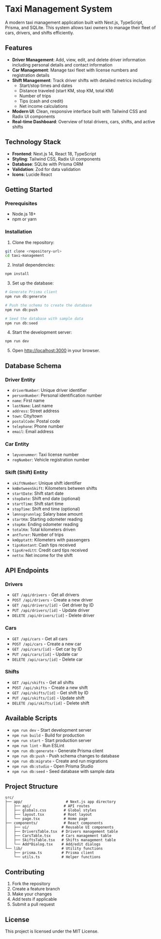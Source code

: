 # Taxi Management System

A modern taxi management application built with Next.js, TypeScript, Prisma, and SQLite. This system allows taxi owners to manage their fleet of cars, drivers, and shifts efficiently.

## Features

- **Driver Management**: Add, view, edit, and delete driver information including personal details and contact information
- **Car Management**: Manage taxi fleet with license numbers and registration details
- **Shift Management**: Track driver shifts with detailed metrics including:
  - Start/stop times and dates
  - Distance traveled (start KM, stop KM, total KM)
  - Number of trips
  - Tips (cash and credit)
  - Net income calculations
- **Modern UI**: Clean, responsive interface built with Tailwind CSS and Radix UI components
- **Real-time Dashboard**: Overview of total drivers, cars, shifts, and active shifts

## Technology Stack

- **Frontend**: Next.js 14, React 18, TypeScript
- **Styling**: Tailwind CSS, Radix UI components
- **Database**: SQLite with Prisma ORM
- **Validation**: Zod for data validation
- **Icons**: Lucide React

## Getting Started

### Prerequisites

- Node.js 18+ 
- npm or yarn

### Installation

1. Clone the repository:
```bash
git clone <repository-url>
cd taxi-management
```

2. Install dependencies:
```bash
npm install
```

3. Set up the database:
```bash
# Generate Prisma client
npm run db:generate

# Push the schema to create the database
npm run db:push

# Seed the database with sample data
npm run db:seed
```

4. Start the development server:
```bash
npm run dev
```

5. Open [http://localhost:3000](http://localhost:3000) in your browser.

## Database Schema

### Driver Entity
- `driverNumber`: Unique driver identifier
- `personNumber`: Personal identification number
- `name`: First name
- `lastName`: Last name
- `address`: Street address
- `town`: City/town
- `postalCode`: Postal code
- `telephone`: Phone number
- `email`: Email address

### Car Entity
- `løyvenummer`: Taxi license number
- `regNumber`: Vehicle registration number

### Skift (Shift) Entity
- `skiftNumber`: Unique shift identifier
- `kmBetweenSkift`: Kilometers between shifts
- `startDate`: Shift start date
- `stopDate`: Shift end date (optional)
- `startTime`: Shift start time
- `stopTime`: Shift end time (optional)
- `lønnsgrunnlag`: Salary base amount
- `startKm`: Starting odometer reading
- `stopKm`: Ending odometer reading
- `totalKm`: Total kilometers driven
- `antTurer`: Number of trips
- `kmOpptatt`: Kilometers with passengers
- `tipsKontant`: Cash tips received
- `tipsKreditt`: Credit card tips received
- `netto`: Net income for the shift

## API Endpoints

### Drivers
- `GET /api/drivers` - Get all drivers
- `POST /api/drivers` - Create a new driver
- `GET /api/drivers/[id]` - Get driver by ID
- `PUT /api/drivers/[id]` - Update driver
- `DELETE /api/drivers/[id]` - Delete driver

### Cars
- `GET /api/cars` - Get all cars
- `POST /api/cars` - Create a new car
- `GET /api/cars/[id]` - Get car by ID
- `PUT /api/cars/[id]` - Update car
- `DELETE /api/cars/[id]` - Delete car

### Shifts
- `GET /api/skifts` - Get all shifts
- `POST /api/skifts` - Create a new shift
- `GET /api/skifts/[id]` - Get shift by ID
- `PUT /api/skifts/[id]` - Update shift
- `DELETE /api/skifts/[id]` - Delete shift

## Available Scripts

- `npm run dev` - Start development server
- `npm run build` - Build for production
- `npm run start` - Start production server
- `npm run lint` - Run ESLint
- `npm run db:generate` - Generate Prisma client
- `npm run db:push` - Push schema changes to database
- `npm run db:migrate` - Create and run migrations
- `npm run db:studio` - Open Prisma Studio
- `npm run db:seed` - Seed database with sample data

## Project Structure

```
src/
├── app/                    # Next.js app directory
│   ├── api/               # API routes
│   ├── globals.css        # Global styles
│   ├── layout.tsx         # Root layout
│   └── page.tsx           # Home page
├── components/            # React components
│   ├── ui/               # Reusable UI components
│   ├── DriversTable.tsx  # Drivers management table
│   ├── CarsTable.tsx     # Cars management table
│   ├── SkiftsTable.tsx   # Shifts management table
│   └── Add*Dialog.tsx    # Add/edit dialogs
└── lib/                  # Utility functions
    ├── prisma.ts         # Prisma client
    └── utils.ts          # Helper functions
```

## Contributing

1. Fork the repository
2. Create a feature branch
3. Make your changes
4. Add tests if applicable
5. Submit a pull request

## License

This project is licensed under the MIT License.

